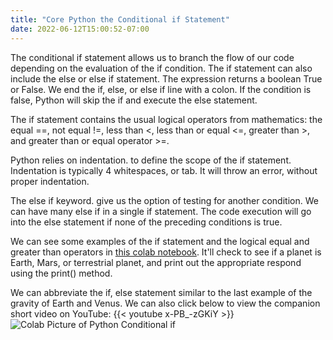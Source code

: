 ```yaml
---
title: "Core Python the Conditional if Statement"
date: 2022-06-12T15:00:52-07:00
---
```


 The conditional if statement allows us to branch the flow of our code depending on the evaluation of the if condition. The if statement can also include the else or else if statement. The expression returns a boolean True or False. We end the if, else, or else if line with a colon. If the condition is false, Python will skip the if and execute the else statement. 



The if statement contains the usual logical operators from mathematics: the equal ==, not equal !=, less than <, less than or equal <=, greater than >, and greater than or equal operator >=.



Python relies on indentation. to define the scope of the if statement. Indentation is typically 4 whitespaces, or tab. It will throw an error, without proper indentation.




The else if keyword. give us the option of testing for another condition. We can have many else if in a single if statement. The code execution will go into the else statement if none of the preceding conditions is true.



We can see some examples of the if statement and the logical equal and greater than operators in [this colab notebook](https://colab.research.google.com/drive/1PDk1TqCOmH2GSW9FQnydGDrjwLx40veP#scrollTo=ee0Hc2FjjhlG). It'll check to see if a planet is Earth, Mars, or terrestrial planet, and print out the appropriate respond using the print() method.

 

We can abbreviate the if, else statement similar to the last example of the gravity of Earth and Venus. We can also click below to view the companion short video on YouTube: {{< youtube x-PB_-zGKiY >}} ![Colab Picture of Python Conditional if](/img/core-python-if.jpg)